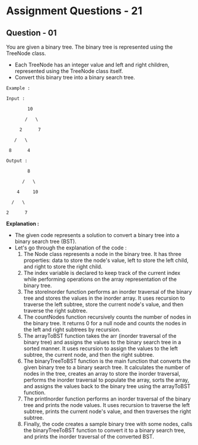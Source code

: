 # **Assignment Questions - 21**
## **Question - 01**

You are given a binary tree. The binary tree is represented using the TreeNode class. 
- Each TreeNode has an integer value and left and right children, represented using the TreeNode class itself. 
- Convert this binary tree into a binary search tree.

```
Example :

Input :

        10

       /   \

     2      7

   /   \

 8      4

Output :

        8

      /   \

    4     10

  /   \

2      7
```

**Explanation :**
- The given code represents a solution to convert a binary tree into a binary search tree (BST). 
- Let's go through the explanation of the code :
  1. The Node class represents a node in the binary tree. It has three properties: data to store the node's value, left to store the left child, and right to store the right child.
  2. The index variable is declared to keep track of the current index while performing operations on the array representation of the binary tree.
  3. The storeInorder function performs an inorder traversal of the binary tree and stores the values in the inorder array. It uses recursion to traverse the left subtree, store the current node's value, and then traverse the right subtree.
  4. The countNodes function recursively counts the number of nodes in the binary tree. It returns 0 for a null node and counts the nodes in the left and right subtrees by recursion.
  5. The arrayToBST function takes the arr (inorder traversal of the binary tree) and assigns the values to the binary search tree in a sorted manner. It uses recursion to assign the values to the left subtree, the current node, and then the right subtree.
  6. The binaryTreeToBST function is the main function that converts the given binary tree to a binary search tree. It calculates the number of nodes in the tree, creates an array to store the inorder traversal, performs the inorder traversal to populate the array, sorts the array, and assigns the values back to the binary tree using the arrayToBST function.
  7. The printInorder function performs an inorder traversal of the binary tree and prints the node values. It uses recursion to traverse the left subtree, prints the current node's value, and then traverses the right subtree.
  8. Finally, the code creates a sample binary tree with some nodes, calls the binaryTreeToBST function to convert it to a binary search tree, and prints the inorder traversal of the converted BST.